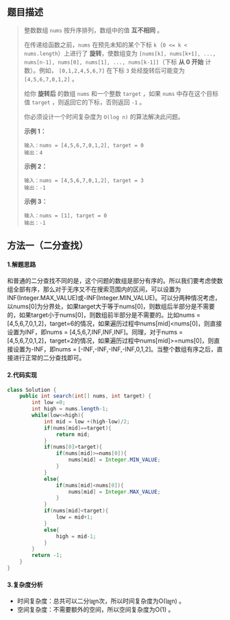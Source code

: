 ## 题目描述 
>  整数数组 `nums` 按升序排列，数组中的值 **互不相同** 。
>
>  在传递给函数之前，`nums` 在预先未知的某个下标 `k`（`0 <= k < nums.length`）上进行了 **旋转**，使数组变为 `[nums[k], nums[k+1], ..., nums[n-1], nums[0], nums[1], ..., nums[k-1]]`（下标 **从 0 开始** 计数）。例如， `[0,1,2,4,5,6,7]` 在下标 `3` 处经旋转后可能变为 `[4,5,6,7,0,1,2]` 。
>
>  给你 **旋转后** 的数组 `nums` 和一个整数 `target` ，如果 `nums` 中存在这个目标值 `target` ，则返回它的下标，否则返回 `-1` 。
>
>  你必须设计一个时间复杂度为 `O(log n)` 的算法解决此问题。
>
>   
>
>  **示例 1：**
>
>  ```
>  输入：nums = [4,5,6,7,0,1,2], target = 0
>  输出：4
>  ```
>
>  **示例 2：**
>
>  ```
>  输入：nums = [4,5,6,7,0,1,2], target = 3
>  输出：-1
>  ```
>
>  **示例 3：**
>
>  ```
>  输入：nums = [1], target = 0
>  输出：-1
>  ```


## 方法一（二分查找）
#### 1.解题思路
和普通的二分查找不同的是，这个问题的数组是部分有序的。所以我们要考虑使数组全部有序，那么对于无序又不在搜索范围内的区间，可以设置为INF(Integer.MAX_VALUE)或-INF(Integer.MIN_VALUE)。可以分两种情况考虑，以nums[0]为分界处，如果target大于等于nums[0]，则数组后半部分是不需要的，如果target小于nums[0]，则数组前半部分是不需要的。比如nums = [4,5,6,7,0,1,2]，target=6的情况，如果遍历过程中nums[mid]<nums[0]，则直接设置为INF，即nums = [4,5,6,7,INF,INF,INF]。同理，对于nums = [4,5,6,7,0,1,2]，target=2的情况，如果遍历过程中nums[mid]>=nums[0]，则直接设置为-INF，即nums = [-INF,-INF,-INF,-INF,0,1,2]。当整个数组有序之后，直接进行正常的二分查找即可。

#### 2.代码实现
```java
class Solution {
    public int search(int[] nums, int target) {
        int low =0;
        int high = nums.length-1;
        while(low<=high){
            int mid = low +(high-low)/2;
            if(nums[mid]==target){
                return mid;
            }
            if(nums[0]>target){
                if(nums[mid]>=nums[0]){
                    nums[mid] = Integer.MIN_VALUE;
                }
            }
            else{
                if(nums[mid]<nums[0]){
                    nums[mid] = Integer.MAX_VALUE;
                }
            }
            if(nums[mid]<target){
                low = mid+1;
            }
            else{
                high = mid-1;
            }
        }
        return -1;
    }
}
```
#### 3.复杂度分析

- 时间复杂度：总共可以二分㏒n次，所以时间复杂度为O(㏒n) 。
- 空间复杂度：不需要额外的空间，所以空间复杂度为O(1) 。

